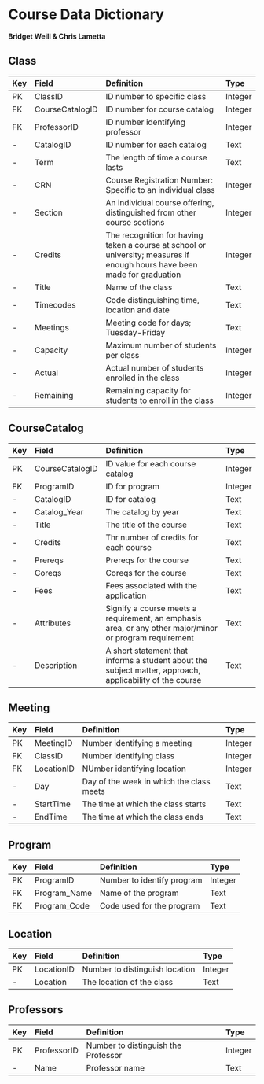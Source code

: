 # Course Data Dictionary
__Bridget Weill & Chris Lametta__


## Class

| Key | Field | Definition | Type |
| :--- | :--- | :--- | :--- |
| PK | ClassID | ID number to specific class | Integer |
| FK | CourseCatalogID | ID number for course catalog| Integer |
| FK | ProfessorID | ID number identifying professor | Integer |
|-| CatalogID | ID number for each catalog |Text |
|-| Term | The length of time a course lasts | Text |
|-| CRN | Course Registration Number: Specific to an individual class | Integer |
|-| Section | An individual course offering, distinguished from other course sections | Integer |
|-| Credits | The recognition for having taken a course at school or university; measures if enough hours have been made for graduation | Integer |
|- | Title | Name of the class | Text |
|- | Timecodes | Code distinguishing time, location and date| Text |
|- | Meetings | Meeting code for days; Tuesday-Friday | Text |
| -| Capacity | Maximum number of students per class | Integer |
| -| Actual | Actual number of students enrolled in the class | Integer |
|- | Remaining | Remaining capacity for students to enroll in the class | Integer |

## CourseCatalog
| Key | Field | Definition | Type |
| :--- | :--- | :--- | :--- |
| PK | CourseCatalogID | ID value for each course catalog | Integer |
| FK | ProgramID | ID for program | Integer |
|- | CatalogID | ID for catalog | Text |
|- | Catalog_Year | The catalog by year | Text |
|- | Title | The title of the course | Text |
|- | Credits | Thr number of credits for each course | Text |
|- | Prereqs | Prereqs for the course | Text |
|- | Coreqs | Coreqs for the course | Text |
|- | Fees | Fees associated with the application | Text |
|- | Attributes | Signify a course meets a requirement, an emphasis area, or any other major/minor or program requirement | Text |
|- | Description | A short statement that informs a student about the subject matter, approach, applicability of the course | Text |

## Meeting
| Key | Field | Definition | Type |
| :--- | :--- | :--- | :--- |
| PK | MeetingID | Number identifying a meeting | Integer |
| FK | ClassID | Number identifying class | Integer |
| FK | LocationID | NUmber identifying location | Integer |
|- | Day | Day of the week in which the class meets |Text |
|- | StartTime | The time at which the class starts | Text |
|- | EndTime | The time at which the class ends  | Text |

## Program
| Key | Field | Definition | Type |
| :--- | :--- | :--- | :--- |
| PK | ProgramID | Number to identify program | Integer |
| FK | Program_Name | Name of the program | Text |
| FK | Program_Code | Code used for the program | Text |

## Location
| Key | Field | Definition | Type |
| :--- | :--- | :--- | :--- |
| PK | LocationID | Number to distinguish location | Integer |
|-| Location | The location of the class | Text |

## Professors
| Key | Field | Definition | Type |
| :--- | :--- | :--- | :--- |
| PK | ProfessorID | Number to distinguish the Professor | Integer |
|-| Name | Professor name | Text |


